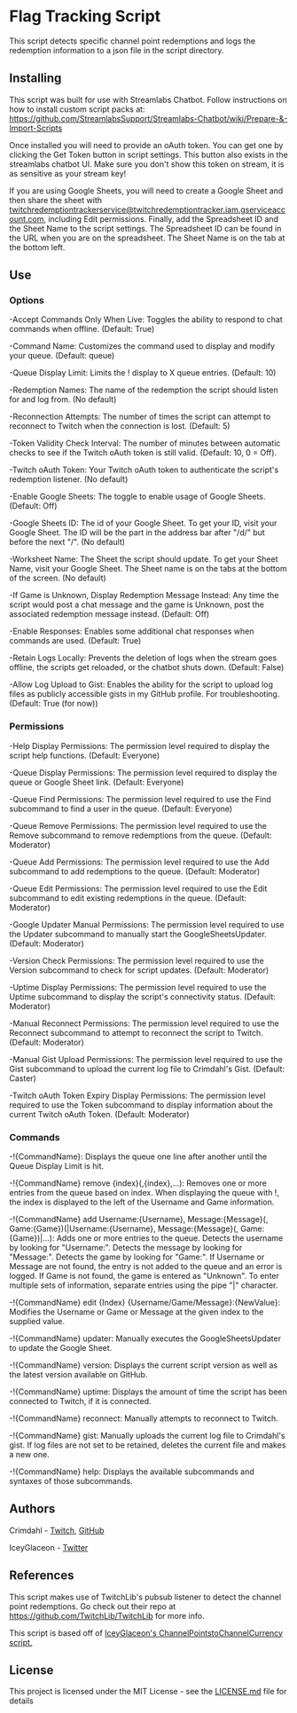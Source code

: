 # Flag Tracking Script

This script detects specific channel point redemptions and logs the redemption information to a json file in the script directory.

## Installing

This script was built for use with Streamlabs Chatbot.
Follow instructions on how to install custom script packs at:
https://github.com/StreamlabsSupport/Streamlabs-Chatbot/wiki/Prepare-&-Import-Scripts

Once installed you will need to provide an oAuth token. You can get one by clicking the Get Token button in script settings.
This button also exists in the streamlabs chatbot UI. Make sure you don't show this token on stream, it is as sensitive
as your stream key!

If you are using Google Sheets, you will need to create a Google Sheet and then share the sheet with twitchredemptiontrackerservice@twitchredemptiontracker.iam.gserviceaccount.com, including Edit permissions.
Finally, add the Spreadsheet ID and the Sheet Name to the script settings. The Spreadsheet ID can be found in the URL when you are on the spreadsheet. The Sheet Name is on the tab at the bottom left.

## Use

### Options

-Accept Commands Only When Live: Toggles the ability to respond to chat commands when offline. (Default: True)

-Command Name: Customizes the command used to display and modify your queue. (Default: queue)

-Queue Display Limit: Limits the !<CommandName> display to X queue entries. (Default: 10)

-Redemption Names: The name of the redemption the script should listen for and log from. (No default)

-Reconnection Attempts: The number of times the script can attempt to reconnect to Twitch when the connection is lost. (Default: 5)

-Token Validity Check Interval: The number of minutes between automatic checks to see if the Twitch oAuth token is still valid. (Default: 10, 0 = Off).

-Twitch oAuth Token: Your Twitch oAuth token to authenticate the script's redemption listener. (No default)

-Enable Google Sheets: The toggle to enable usage of Google Sheets. (Default: Off)

-Google Sheets ID: The id of your Google Sheet. To get your ID, visit your Google Sheet. The ID will be the part in the address bar after "/d/" but before the next "/". (No default)

-Worksheet Name: The Sheet the script should update. To get your Sheet Name, visit your Google Sheet. The Sheet name is on the tabs at the bottom of the screen. (No default)

-If Game is Unknown, Display Redemption Message Instead: Any time the script would post a chat message and the game is Unknown, post the associated redemption message instead. (Default: Off)

-Enable Responses: Enables some additional chat responses when commands are used. (Default: True)

-Retain Logs Locally: Prevents the deletion of logs when the stream goes offline, the scripts get reloaded, or the chatbot shuts down. (Default: False)

-Allow Log Upload to Gist: Enables the ability for the script to upload log files as publicly accessible gists in my GitHub profile. For troubleshooting. (Default: True (for now))

### Permissions

-Help Display Permissions: The permission level required to display the script help functions. (Default: Everyone)

-Queue Display Permissions: The permission level required to display the queue or Google Sheet link. (Default: Everyone)

-Queue Find Permissions: The permission level required to use the Find subcommand to find a user in the queue. (Default: Everyone)

-Queue Remove Permissions: The permission level required to use the Remove subcommand to remove redemptions from the queue. (Default: Moderator)

-Queue Add Permissions: The permission level required to use the Add subcommand to add redemptions to the queue. (Default: Moderator)

-Queue Edit Permissions: The permission level required to use the Edit subcommand to edit existing redemptions in the queue. (Default: Moderator)

-Google Updater Manual Permissions: The permission level required to use the Updater subcommand to manually start the GoogleSheetsUpdater. (Default: Moderator)

-Version Check Permissions: The permission level required to use the Version subcommand to check for script updates. (Default: Moderator)

-Uptime Display Permissions: The permission level required to use the Uptime subcommand to display the script's connectivity status. (Default: Moderator)

-Manual Reconnect Permissions: The permission level required to use the Reconnect subcommand to attempt to reconnect the script to Twitch. (Default: Moderator)

-Manual Gist Upload Permissions: The permission level required to use the Gist subcommand to upload the current log file to Crimdahl's Gist. (Default: Caster)

-Twitch oAuth Token Expiry Display Permissions: The permission level required to use the Token subcommand to display information about the current Twitch oAuth Token. (Default: Moderator)

### Commands

-!{CommandName}: Displays the queue one line after another until the Queue Display Limit is hit.
  
-!{CommandName} remove {index}(,{index},...): Removes one or more entries from the queue based on index. When displaying the queue with !<CommandName>, the index is displayed to the left of the Username and Game information.
  
-!{CommandName} add Username:{Username}, Message:{Message}(, Game:{Game})(|Username:{Username}, Message:{Message}(, Game:{Game})|...): Adds one or more entries to the queue. Detects the username by looking for "Username:". Detects the message by looking for "Message:". Detects the game by looking for "Game:". If Username or Message are not found, the entry is not added to the queue and an error is logged. If Game is not found, the game is entered as "Unknown". To enter multiple sets of information, separate entries using the pipe "|" character.
  
-!{CommandName} edit {Index} {Username/Game/Message}:{NewValue}: Modifies the Username or Game or Message at the given index to the supplied value.

-!{CommandName} updater: Manually executes the GoogleSheetsUpdater to update the Google Sheet.

-!{CommandName} version: Displays the current script version as well as the latest version available on GitHub.

-!{CommandName} uptime: Displays the amount of time the script has been connected to Twitch, if it is connected.

-!{CommandName} reconnect: Manually attempts to reconnect to Twitch.

-!{CommandName} gist: Manually uploads the current log file to Crimdahl's gist. If log files are not set to be retained, deletes the current file and makes a new one.

-!{CommandName} help: Displays the available subcommands and syntaxes of those subcommands.

## Authors

Crimdahl - [Twitch](https://www.twitch.tv/crimdahl), [GitHub](https://github.com/Crimdahl/)

IceyGlaceon - [Twitter](https://www.twitter.com/theiceyglaceon)

## References

This script makes use of TwitchLib's pubsub listener to detect the channel point redemptions. Go check out their repo at https://github.com/TwitchLib/TwitchLib for more info.

This script is based off of [IceyGlaceon's ChannelPointstoChannelCurrency script.](https://github.com/iceyglaceon/SLCB-Channel-Points-to-Channel-Currency/)

## License

This project is licensed under the MIT License - see the [LICENSE.md](LICENSE.md) file for details
